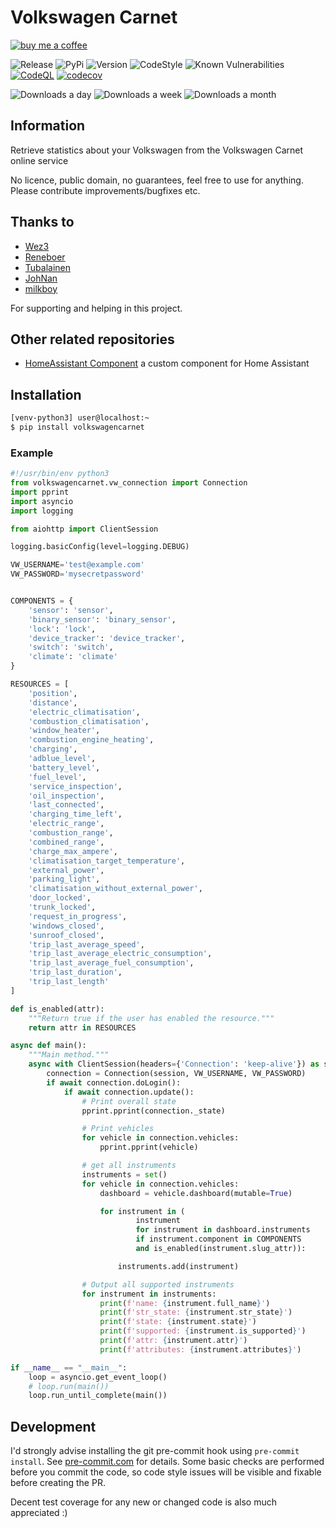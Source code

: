 # Volkswagen Carnet

[![buy me a coffee](https://www.buymeacoffee.com/assets/img/custom_images/yellow_img.png)](https://www.buymeacoffee.com/robinostlund)

![Release](https://img.shields.io/github/workflow/status/robinostlund/volkswagencarnet/Release)
![PyPi](https://img.shields.io/pypi/v/volkswagencarnet)
![Version](https://img.shields.io/github/v/release/robinostlund/volkswagencarnet)
![CodeStyle](https://img.shields.io/badge/code%20style-black-black)
![Known Vulnerabilities](https://snyk.io/test/github/robinostlund/volkswagencarnet/badge.svg)
[![CodeQL](https://github.com/robinostlund/volkswagencarnet/actions/workflows/codeql-analysis.yml/badge.svg)](https://github.com/robinostlund/volkswagencarnet/actions/workflows/codeql-analysis.yml)
[![codecov](https://codecov.io/gh/robinostlund/volkswagencarnet/branch/master/graph/badge.svg?token=NH1Q1GH4I3)](https://codecov.io/gh/robinostlund/volkswagencarnet)


![Downloads a day](https://img.shields.io/pypi/dd/volkswagencarnet)
![Downloads a week](https://img.shields.io/pypi/dw/volkswagencarnet)
![Downloads a month](https://img.shields.io/pypi/dm/volkswagencarnet)

## Information

Retrieve statistics about your Volkswagen from the Volkswagen Carnet online service

No licence, public domain, no guarantees, feel free to use for anything. Please contribute improvements/bugfixes etc.

## Thanks to

- [Wez3](https://github.com/wez3)
- [Reneboer](https://github.com/reneboer)
- [Tubalainen](https://github.com/tubalainen)
- [JohNan](https://github.com/JohNan)
- [milkboy](https://github.com/milkboy)

For supporting and helping in this project.

## Other related repositories

- [HomeAssistant Component](https://github.com/robinostlund/homeassistant-volkswagencarnet) a custom component for Home Assistant

## Installation

```sh
[venv-python3] user@localhost:~
$ pip install volkswagencarnet
```

### Example

```python
#!/usr/bin/env python3
from volkswagencarnet.vw_connection import Connection
import pprint
import asyncio
import logging

from aiohttp import ClientSession

logging.basicConfig(level=logging.DEBUG)

VW_USERNAME='test@example.com'
VW_PASSWORD='mysecretpassword'


COMPONENTS = {
    'sensor': 'sensor',
    'binary_sensor': 'binary_sensor',
    'lock': 'lock',
    'device_tracker': 'device_tracker',
    'switch': 'switch',
    'climate': 'climate'
}

RESOURCES = [
    'position',
    'distance',
    'electric_climatisation',
    'combustion_climatisation',
    'window_heater',
    'combustion_engine_heating',
    'charging',
    'adblue_level',
    'battery_level',
    'fuel_level',
    'service_inspection',
    'oil_inspection',
    'last_connected',
    'charging_time_left',
    'electric_range',
    'combustion_range',
    'combined_range',
    'charge_max_ampere',
    'climatisation_target_temperature',
    'external_power',
    'parking_light',
    'climatisation_without_external_power',
    'door_locked',
    'trunk_locked',
    'request_in_progress',
    'windows_closed',
    'sunroof_closed',
    'trip_last_average_speed',
    'trip_last_average_electric_consumption',
    'trip_last_average_fuel_consumption',
    'trip_last_duration',
    'trip_last_length'
]

def is_enabled(attr):
    """Return true if the user has enabled the resource."""
    return attr in RESOURCES

async def main():
    """Main method."""
    async with ClientSession(headers={'Connection': 'keep-alive'}) as session:
        connection = Connection(session, VW_USERNAME, VW_PASSWORD)
        if await connection.doLogin():
            if await connection.update():
                # Print overall state
                pprint.pprint(connection._state)

                # Print vehicles
                for vehicle in connection.vehicles:
                    pprint.pprint(vehicle)

                # get all instruments
                instruments = set()
                for vehicle in connection.vehicles:
                    dashboard = vehicle.dashboard(mutable=True)

                    for instrument in (
                            instrument
                            for instrument in dashboard.instruments
                            if instrument.component in COMPONENTS
                            and is_enabled(instrument.slug_attr)):

                        instruments.add(instrument)

                # Output all supported instruments
                for instrument in instruments:
                    print(f'name: {instrument.full_name}')
                    print(f'str_state: {instrument.str_state}')
                    print(f'state: {instrument.state}')
                    print(f'supported: {instrument.is_supported}')
                    print(f'attr: {instrument.attr}')
                    print(f'attributes: {instrument.attributes}')

if __name__ == "__main__":
    loop = asyncio.get_event_loop()
    # loop.run(main())
    loop.run_until_complete(main())
```

## Development
I'd strongly advise installing the git pre-commit hook using `pre-commit install`. See [pre-commit.com](https://pre-commit.com/) for details.
Some basic checks are performed before you commit the code, so code style issues
will be visible and fixable before creating the PR.

Decent test coverage for any new or changed code is also much appreciated :)
